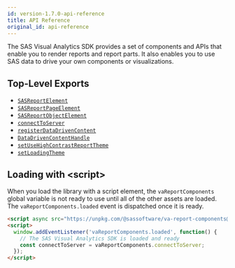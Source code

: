 ```yaml
---
id: version-1.7.0-api-reference
title: API Reference
original_id: api-reference
---
```


The SAS Visual Analytics SDK provides a set of components and APIs that enable you to render reports and report parts. It also enables you 
to use SAS data to drive your own components or visualizations.

## Top-Level Exports

- [`SASReportElement`](api/SASReportElement.md)
- [`SASReportPageElement`](api/SASReportPageElement.md)
- [`SASReportObjectElement`](api/SASReportObjectElement.md)
- [`connectToServer`](api/connectToServer.md)
- [`registerDataDrivenContent`](api/registerDataDrivenContent.md)
- [`DataDrivenContentHandle`](api/DataDrivenContentHandle.md)
- [`setUseHighContrastReportTheme`](api/setUseHighContrastReportTheme.md)
- [`setLoadingTheme`](api/setLoadingTheme.md)

## Loading with \<script\>

When you load the library with a script element, the `vaReportComponents` global variable is not ready to use until all of the other
assets are loaded. The `vaReportComponents.loaded` event is dispatched once it is ready.

```html
<script async src="https://unpkg.com/@sassoftware/va-report-components@1.7.0/dist/umd/va-report-components.js"></script>
<script>
  window.addEventListener('vaReportComponents.loaded', function() {
    // The SAS Visual Analytics SDK is loaded and ready
    const connectToServer = vaReportComponents.connectToServer;
  });
</script>
```
